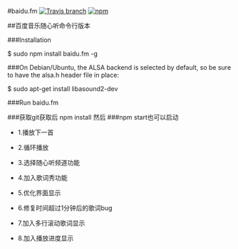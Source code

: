 #baidu.fm
[![Travis branch](https://img.shields.io/travis/joyent/node/v0.6.svg)](https://www.npmjs.com/package/baidu.fm)   [![npm](https://img.shields.io/npm/dm/localeval.svg)](https://www.npmjs.com/package/baidu.fm)

##百度音乐随心听命令行版本

###Installation

$ sudo npm install baidu.fm -g


###On Debian/Ubuntu, the ALSA backend is selected by default, so be sure to have the alsa.h header file in place:

$ sudo apt-get install libasound2-dev


###Run
baidu.fm

###获取git获取后
npm install
然后
###npm start也可以启动

+ 1.播放下一首

+ 2.循环播放

+ 3.选择随心听频道功能

+ 4.加入歌词秀功能

+ 5.优化界面显示

+ 6.修复时间超过1分钟后的歌词bug

+ 7.加入多行滚动歌词显示

+ 8.加入播放进度显示

